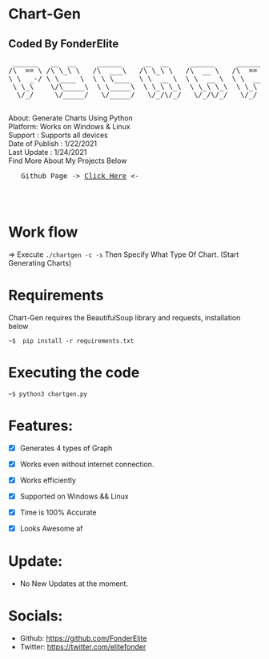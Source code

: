 # Chart-Gen
## Coded By FonderElite
<pre>
 ______   __  __     ______     __  __     ______     ______     ______  
/\  == \ /\ \_\ \   /\  ___\   /\ \_\ \   /\  __ \   /\  == \   /\__  _\ 
\ \  _-/ \ \____ \  \ \ \____  \ \  __ \  \ \  __ \  \ \  __<   \/_/\ \/ 
 \ \_\    \/\_____\  \ \_____\  \ \_\ \_\  \ \_\ \_\  \ \_\ \_\    \ \_\ 
  \/_/     \/_____/   \/_____/   \/_/\/_/   \/_/\/_/   \/_/ /_/     \/_/ 
     </pre>


About: Generate Charts Using Python<br>
Platform: Works on Windows & Linux<br>
Support : Supports all devices <br>
Date of Publish : 1/22/2021<br>
Last Update : 1/24/2021 <br>
Find More About My Projects Below<br>
<pre>   Github Page -> <a href="https://github.com/FonderElite">Click Here</a> <- </pre><br><br>


# Work flow
=> Execute ```./chartgen -c -s``` Then Specify What Type Of Chart.
(Start Generating Charts)

# Requirements 

Chart-Gen requires the BeautifulSoup library and requests, installation below

    ~$  pip install -r requirements.txt

# Executing the code

    ~$ python3 chartgen.py

# Features:
- [x] Generates 4 types of Graph
- [x] Works even without internet connection.
- [x] Works efficiently
- [x] Supported on Windows && Linux
- [x] Time is 100% Accurate
- [x] Looks Awesome af


# Update:
* No New Updates at the moment.
# Socials:
* Github: https://github.com/FonderElite
* Twitter: https://twitter.com/elitefonder
